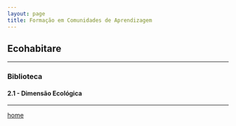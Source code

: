 ```yaml
---
layout: page
title: Formação em Comunidades de Aprendizagem
---
```

## Ecohabitare
---
### Biblioteca  


#### 2.1  - Dimensão Ecológica


---
[home](https://itxesco.github.io)
